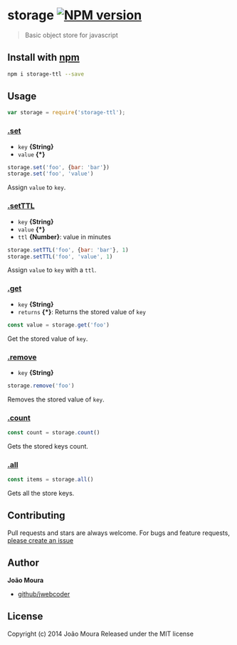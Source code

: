 # storage [![NPM version](https://badge.fury.io/js/storage-ttl.svg)](http://badge.fury.io/js/storage-ttl)

> Basic object store for javascript

## Install with [npm](npmjs.org)

```bash
npm i storage-ttl --save
```

## Usage

```js
var storage = require('storage-ttl');
```

### [.set](index.js#L38)

* `key` **{String}**
* `value` **{*}**

```js
storage.set('foo', {bar: 'bar'})
storage.set('foo', 'value')
```

Assign `value` to `key`.

### [.setTTL](index.js#L25)

* `key` **{String}**
* `value` **{*}**
* `ttl` **{Number}**: value in minutes

```js
storage.setTTL('foo', {bar: 'bar'}, 1)
storage.setTTL('foo', 'value', 1)
```

Assign `value` to `key` with a `ttl`.

### [.get](index.js#L2)

* `key` **{String}**    
* `returns` **{*}**: Returns the stored value of `key`  

```js
const value = storage.get('foo')
```

Get the stored value of `key`.

### [.remove](index.js#L45)

* `key` **{String}**

```js
storage.remove('foo')
```

Removes the stored value of `key`.

### [.count](index.js#L49)

```js
const count = storage.count()
```

Gets the stored keys count.

### [.all](index.js#L53)

```js
const items = storage.all()
```

Gets all the store keys.

## Contributing
Pull requests and stars are always welcome. For bugs and feature requests, [please create an issue](https://github.com/JWebCoder/storage-ttl/issues)

## Author

**João Moura**

+ [github/jwebcoder](https://github.com/jwebcoder)

## License
Copyright (c) 2014 João Moura
Released under the MIT license
